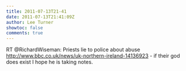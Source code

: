 ```yaml
---
title: 2011-07-13T21-41
date: 2011-07-13T21:41:09Z
author: Lee Turner
showtoc: false
comments: true
---
```


RT @RichardWiseman: Priests lie to police about abuse http://www.bbc.co.uk/news/uk-northern-ireland-14136923 - if their god does exist I hope he is taking notes.

